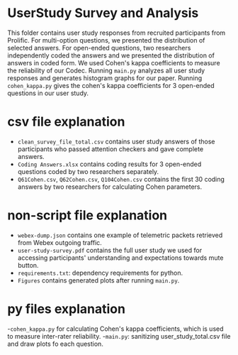 # UserStudy Survey and Analysis

This folder contains user study responses from recruited participants from Prolific. For multi-option questions, we presented the distribution of selected answers. For open-ended questions, two researchers independently coded the answers and we presented the distribution of answers in coded form. We used Cohen's kappa coefficients to measure the reliability of our Codec. Running `main.py` analyzes all user study responses and generates histogram graphs for our paper. Running `cohen_kappa.py` gives the cohen's kappa coefficients for 3 open-ended questions in our user study. 

# csv file explanation

- `clean_survey_file_total.csv` contains user study answers of those participants who passed attention checkers and gave complete answers.
- `Coding Answers.xlsx` contains coding results for 3 open-ended questions coded by two researchers separately.
- `Q61Cohen.csv`, `Q62Cohen.csv`, `Q104Cohen.csv` contains the first 30 coding answers by two researchers for calculating Cohen parameters.

# non-script file explanation

- `webex-dump.json` contains one example of telemetric packets retrieved from Webex outgoing traffic.
- `user-study-survey.pdf` contains the full user study we used for accessing participants' understanding and expectations towards mute button.
- `requirements.txt`: dependency requirements for python.
- `Figures` contains generated plots after running `main.py`.

# py files explanation

-`cohen_kappa.py` for calculating Cohen's kappa coefficients, which is used to measure inter-rater reliability.
-`main.py`: sanitizing user_study_total.csv file and draw plots fo each question.
